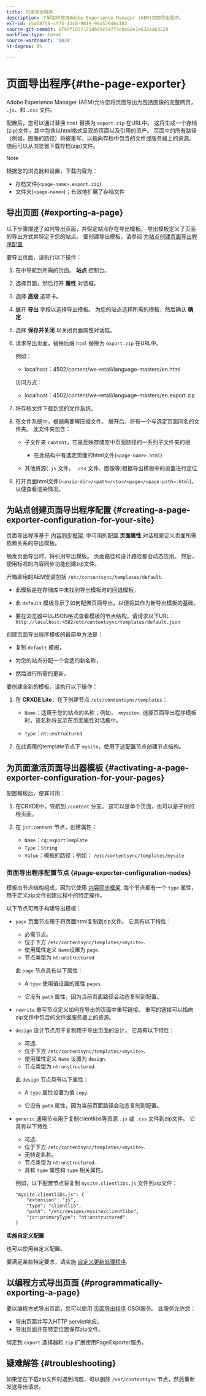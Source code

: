 ```yaml
---
title: 页面导出程序
description: 了解如何使用Adobe Experience Manager (AEM)页面导出程序。
exl-id: 15d08758-cf75-43c0-9818-98a579d64183
source-git-commit: 6799f1d371734b69c547f3c0c68e1e633aa63229
workflow-type: tm+mt
source-wordcount: '1034'
ht-degree: 0%

---
```


# 页面导出程序{#the-page-exporter}

Adobe Experience Manager (AEM)允许您将页面导出为包括图像的完整网页， `.js`、和 `.css` 文件。

配置后，您可以通过替换 `html` 替换为 `export.zip` 在URL中。 这将生成一个存档(zip)文件，其中包含以html格式呈现的页面以及引用的资产。 页面中的所有路径（例如，图像的路径）将被重写，以指向存档中包含的文件或服务器上的资源。 随后可以从浏览器下载存档(zip)文件。

>[!NOTE]
>
>根据您的浏览器和设置，下载内容为：
>
>* 存档文件(`<page-name>.export.zip`)
>* 文件夹(`<page-name>`)；有效地扩展了存档文件

## 导出页面 {#exporting-a-page}

以下步骤描述了如何导出页面，并假定站点存在导出模板。 导出模板定义了页面的导出方式并特定于您的站点。 要创建导出模板，请参阅 [为站点创建页面导出程序配置](#creating-a-page-exporter-configuration-for-your-site).

要导出页面，请执行以下操作：

1. 在中导航到所需的页面。 **站点** 控制台。

1. 选择页面，然后打开 **属性** 对话框。

1. 选择 **高级** 选项卡。

1. 展开 **导出** 字段以选择导出模板。
为您的站点选择所需的模板，然后确认 **确定**.

1. 选择 **保存并关闭** 以关闭页面属性对话框。

1. 请求导出页面，替换后缀 `html` 替换为 `export.zip` 在URL中。

   例如：
   * localhost：4502/content/we-retail/language-masters/en.html

   访问方式：
   * localhost：4502/content/we-retail/language-masters/en.export.zip

1. 将存档文件下载到您的文件系统。

1. 在文件系统中，根据需要解压缩文件。 展开后，将有一个与选定页面同名的文件夹。 此文件夹包含：

   * 子文件夹 `content`，它是反映存储库中页面路径的一系列子文件夹的根

      * 在此结构中有选定页面的html文件(`<page-name>.html`)

   * 其他资源(`.js` 文件， `.css` 文件、图像等)根据导出模板中的设置进行定位

1. 打开页面html文件(`<unzip-dir>/<path>/<to>/<page>/<page-path>.html`)，以便查看渲染情况。

## 为站点创建页面导出程序配置 {#creating-a-page-exporter-configuration-for-your-site}

页面导出程序基于 [内容同步框架](https://developer.adobe.com/experience-manager/reference-materials/6-5/javadoc/com/day/cq/contentsync/package-summary.html). 中可用的配置 **页面属性** 对话框是定义页面所需依赖关系的导出模板。

触发页面导出时，将引用导出模板。 页面路径和设计路径都会动态应用。 然后，使用标准的内容同步功能创建zip文件。

开箱即用的AEM安装包括 `/etc/contentsync/templates/default`.

* 此模板是在存储库中未找到导出模板时的回退模板。

* 此 `default` 模板显示了如何配置页面导出，以便将其作为新导出模板的基础。

* 要在浏览器中以JSON格式查看模板的节点结构，请请求以下URL：
  `http://localhost:4502/etc/contentsync/templates/default.json`

创建页面导出程序模板的最简单方法是：

* 复制 `default` 模板，

* 为您的站点分配一个合适的新名称，

* 然后进行所需的更新。

要创建全新的模板，请执行以下操作：

1. 在 **CRXDE Lite**，在下创建节点 `/etc/contentsync/templates`：

   * `Name`：适用于您的站点的名称；例如， `<mysite>`. 选择页面导出程序模板时，该名称将显示在页面属性对话框中。

   * `Type`：`nt:unstructured`

2. 在此调用的template节点下 `mysite`，使用下述配置节点创建节点结构。

## 为页面激活页面导出器模板 {#activating-a-page-exporter-configuration-for-your-pages}

配置模板后，使其可用：

1. 在CRXDE中，导航到 `/content` 分支。 这可以是单个页面，也可以是子树的根页面。

1. 在 `jcr:content` 节点，创建属性：
   * `Name`：`cq:exportTemplate`
   * `Type`：`String`
   * `Value`：模板的路径；例如： `/etc/contentsync/templates/mysite`

### 页面导出程序配置节点 {#page-exporter-configuration-nodes}

模板由节点结构组成，因为它使用 [内容同步框架](https://developer.adobe.com/experience-manager/reference-materials/6-5/javadoc/com/day/cq/contentsync/package-summary.html). 每个节点都有一个 `type` 属性，用于定义zip文件创建过程中的特定操作。

<!-- For more details about the type property, refer to the Overview of configuration types section in the Content Sync framework page.
-->

以下节点可用于构建导出模板：

* `page`
页面节点用于将页面html复制到zip文件。 它具有以下特性：

   * 必需节点。
   * 位于下方 `/etc/contentsync/templates/<mysite>`.
   * 使用属性定义 `Name`设置为 `page`.
   * 节点类型为 `nt:unstructured`

  此 `page` 节点具有以下属性：

   * A `type` 使用值设置的属性 `pages`.

   * 它没有 `path` 属性，因为当前页面路径会动态复制到配置。
  <!--
  * The other properties are described in the Overview of configuration types section of the Content Sync framework.
  -->

* `rewrite`
重写节点定义如何在导出的页面中重写链接。 重写的链接可以指向zip文件中包含的文件或服务器上的资源。
  <!-- Please refer to the Content Sync page for a complete description of the `rewrite` node. -->

* `design`
设计节点用于复制用于导出页面的设计。 它具有以下特性：

   * 可选.
   * 位于下方 `/etc/contentsync/templates/<mysite>`.
   * 使用属性定义 `Name` 设置为 `design`.
   * 节点类型为 `nt:unstructured`.

  此 `design` 节点具有以下属性：

   * A `type` 属性设置为值 `copy`.

   * 它没有 `path` 属性，因为当前页面路径会动态复制到配置。

* `generic`
通用节点用于复制clientlibs等资源 `.js` 或 `.css` 文件到zip文件。 它具有以下特性：

   * 可选.
   * 位于下方 `/etc/contentsync/templates/<mysite>`.
   * 无特定名称。
   * 节点类型为 `nt:unstructured`.
   * 具有 `type` 属性和 `type` 相关属性。 <!--Has a `type` property and any `type` related properties as defined in the Overview of configuration types section of the Content Sync framework.-->

  例如，以下配置节点将复制 `mysite.clientlibs.js` 文件到zip文件：

  ```xml
  "mysite.clientlibs.js": {
      "extension": "js",
      "type": "clientlib",
      "path": "/etc/designs/mysite/clientlibs",
      "jcr:primaryType": "nt:unstructured"
  }
  ```

**实施自定义配置**

也可以使用自定义配置。

<!--
As you may have noticed in the node structure, the **Geometrixx** page export template has a `logo` node with a `type` property set to `image`. This is a special configuration type that has been created to copy the image logo to the zip file. 
-->

要满足某些特定要求，请实施 [自定义更新处理程序](https://developer.adobe.com/experience-manager/reference-materials/6-5/javadoc/com/day/cq/contentsync/handler/package-summary.html).

<!-- To meet some specific requirements, you may need to implement a custom `type` property: to do so, refer to the Implementing a custom update handler section in the Content Sync page.
-->

## 以编程方式导出页面 {#programmatically-exporting-a-page}

要以编程方式导出页面，您可以使用 [页面导出程序](https://developer.adobe.com/experience-manager/reference-materials/6-5/javadoc/index.html?com/day/cq/wcm/contentsync/PageExporter.html) OSGI服务。 此服务允许您：

* 导出页面并写入HTTP servlet响应。
* 导出页面并在特定位置保存zip文件。

绑定到 `export` 选择器和 `zip` 扩展使用PageExporter服务。

## 疑难解答 {#troubleshooting}

如果您在下载zip文件时遇到问题，可以删除 `/var/contentsync` 节点，然后重新发送导出请求。
